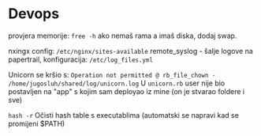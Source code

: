 # Devops

provjera memorije: `free -h`
ako nemaš rama a imaš diska, dodaj swap.

nxingx config: `/etc/nginx/sites-available`
remote_syslog - šalje logove na papertrail, konfiguracija: `/etc/log_files.yml`

Unicorn se kršio s:
`Operation not permitted @ rb_file_chown - /home/jugosluh/shared/log/unicorn.log`
U `unicorn.rb` user nije bio postavljen na "app" s kojim sam deployao iz mine (on je stvarao foldere i sve)

`hash -r` Očisti hash table s executablima (automatski se napravi kad se promijeni $PATH)
